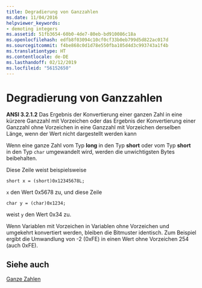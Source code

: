 ```yaml
---
title: Degradierung von Ganzzahlen
ms.date: 11/04/2016
helpviewer_keywords:
- demoting integers
ms.assetid: 51fb3654-60b0-4de7-80eb-bd910086c18a
ms.openlocfilehash: edfb8f03094c10cf0cf33b0eb799d5d822ac017d
ms.sourcegitcommit: f4be868c0d1d78e550fba105d4d3c993743a1f4b
ms.translationtype: HT
ms.contentlocale: de-DE
ms.lasthandoff: 02/12/2019
ms.locfileid: "56152650"
---
```

# <a name="demotion-of-integers"></a>Degradierung von Ganzzahlen

**ANSI 3.2.1.2** Das Ergebnis der Konvertierung einer ganzen Zahl in eine kürzere Ganzzahl mit Vorzeichen oder das Ergebnis der Konvertierung einer Ganzzahl ohne Vorzeichen in eine Ganzzahl mit Vorzeichen derselben Länge, wenn der Wert nicht dargestellt werden kann

Wenn eine ganze Zahl vom Typ **long** in den Typ **short** oder vom Typ **short** in den Typ `char` umgewandelt wird, werden die unwichtigsten Bytes beibehalten.

Diese Zeile weist beispielsweise

```
short x = (short)0x12345678L;
```

`x` den Wert 0x5678 zu, und diese Zeile

```
char y = (char)0x1234;
```

weist `y` den Wert 0x34 zu.

Wenn Variablen mit Vorzeichen in Variablen ohne Vorzeichen und umgekehrt konvertiert werden, bleiben die Bitmuster identisch. Zum Beispiel ergibt die Umwandlung von -2 (0xFE) in einen Wert ohne Vorzeichen 254 (auch 0xFE).

## <a name="see-also"></a>Siehe auch

[Ganze Zahlen](../c-language/integers.md)
